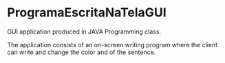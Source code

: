 # ProgramaEscritaNaTelaGUI

GUI application produced in JAVA Programming class.

The application consists of an on-screen writing program where the client can write and change the color and of the sentence.
